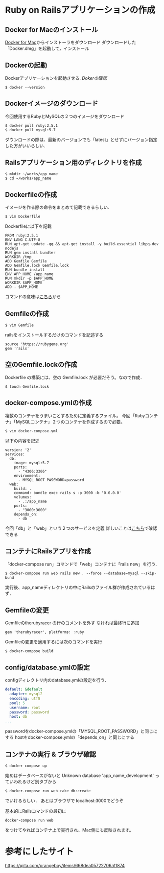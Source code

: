 # Ruby on Railsアプリケーションの作成

## Docker for Macのインストール
[Docker for Mac](https://docs.docker.com/docker-for-mac/)からインストーラをダウンロード
ダウンロードした「Docker.dmg」を起動して，インストール


## Dockerの起動
Dockerアプリケーションを起動させる. 
*Dokerの確認*
```
$ docker --version
```

## Dockerイメージのダウンロード
今回使用するRubyとMySQLの２つのイメージをダウンロード
```
$ docker pull ruby:2.5.1
$ docker pull mysql:5.7
```
ダウンロードの際は、最新のバージョンでも「latest」とせずにバージョン指定した方がいいらしい．

## Railsアプリケーション用のディレクトリを作成
```
$ mkdir ~/works/app_name
$ cd ~/works/app_name
```

## Dockerfileの作成
イメージを作る際の命令をまとめて記載できるらしい.
```
$ vim Dockerfile
```
Dockerfileに以下を記載
```
FROM ruby:2.5.1
ENV LANG C.UTF-8
RUN apt-get update -qq && apt-get install -y build-essential libpq-dev nodejs
RUN gem install bundler
WORKDIR /tmp
ADD Gemfile Gemfile
ADD Gemfile.lock Gemfile.lock
RUN bundle install
ENV APP_HOME /app_name
RUN mkdir -p $APP_HOME
WORKDIR $APP_HOME
ADD . $APP_HOME
```
コマンドの意味は[こちら](http://docs.docker.jp/engine/reference/builder.html)から

## Gemfileの作成
```
$ vim Gemfile
```
railsをインストールするだけのコマンドを記述する
```
source 'https://rubygems.org'
gem 'rails'
```


## 空のGemfile.lockの作成
Dockerfile の構築には、空の Gemfile.lock が必要だそう。なので作成．
```
$ touch Gemfile.lock
```


## docker-compose.ymlの作成
複数のコンテナをうまいことするために定義するファイル。
今回「Rubyコンテナ」「MySQLコンテナ」２つのコンテナを作成するので必要。
```
$ vim docker-compose.yml
```
以下の内容を記述
```
version: '2'
services:
  db:
    image: mysql:5.7
    ports:
      - "4306:3306"
    environment:
      - MYSQL_ROOT_PASSWORD=password
  web:
    build: .
    command: bundle exec rails s -p 3000 -b '0.0.0.0'
    volumes:
      - .:/app_name
    ports:
      - "3000:3000"
    depends_on:
      - db
```
今回「db」と「web」という２つのサービスを定義
詳しいことは[こちら](http://docs.docker.jp/compose/compose-file.html)で確認できる

## コンテナにRailsアプリを作成
「docker-compose run」コマンドで「web」コンテナに「rails new」を行う.
```
$ docker-compose run web rails new . --force --database=mysql --skip-bund
```
実行後、app_nameディレクトリの中にRailsのファイル群が作成されているはず．

## Gemfileの変更 
Gemfileのtherubyracer の行のコメントを外す
なければ最終行に追加
```
gem 'therubyracer', platforms: :ruby
```
Gemfileの変更を適用するには次のコマンドを実行
```
$ docker-compose build
```

## config/database.ymlの設定
configディレクトリ内のdatabase.ymlの設定を行う．
```:config/database.yml
default: &default
  adapter: mysql2
  encoding: utf8
  pool: 5
  username: root
  password: password
  host: db
...
```
passwordをdocker-compose.ymlの「MYSQL_ROOT_PASSWORD」と同じにする
hostをdocker-compose.ymlの「depends_on」と同じにする

## コンテナの実行 & ブラウザ確認
```
$ docker-compose up
```
始めはデータベースがないと
Unknown database 'app_name_development'
っていわれるけど別タブから

```
$ docker-compose run web rake db:create
```
でいけるらしい．
あとはブラウザで localhost:3000でどうぞ


基本的にRailsコマンドの最初に
```
docker-compose run web
```
をつけてやればコンテナ上で実行され、Mac側にも反映されます。
# 参考にしたサイト
https://qiita.com/orangeboy/items/668dea05722706a11874

